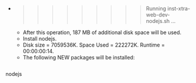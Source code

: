 * >>>>>>>>> Running inst-xtra-web-dev-nodejs.sh ...
  * After this operation, 187 MB of additional disk space will be used.
  * Install nodejs.
  * Disk size = 7059536K. Space Used = 222272K. Runtime = 00:00:00:14.
  * The following NEW packages will be installed:
  ```bash
nodejs
  ```
